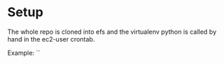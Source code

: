# Setup

The whole repo is cloned into efs and the virtualenv python is called by hand in the ec2-user crontab.

Example: ``
